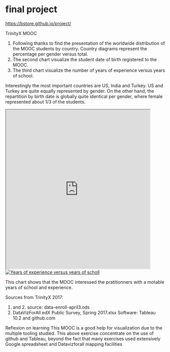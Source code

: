 # final project

https://bstore.github.io/project/

TrinityX MOOC
1. Following thanks to find the presentation of the worldwide distribution of the MOOC students by country. Country diagrams represent the percentage per gender versus total. 
2. The second chart visualize the student date of birth registered to the MOOC.
3. The third chart visualize the number of years of experience versus years of school.

Interestingly the most important countries are US, India and Turkey. US and Turkey are quite equally represented by gender.
On the other hand, the repartition by birth date is globally quite identical per gender, where female represented about 1/3 of the students.

<iframe src="https://public.tableau.com/views/Expeschool/Yearsofexperienceversusyearsofschool?:showVizHome=no&:embed=true" width="90%" height="500"></iframe>
<div class='tableauPlaceholder' id='viz1492807164714' style='position: relative'><noscript><a href='#'><img alt='Years of experience versus years of scholl ' src='https:&#47;&#47;public.tableau.com&#47;static&#47;images&#47;Ex&#47;Expeschool&#47;Yearsofexperienceversusyearsofscholl&#47;1_rss.png' style='border: none' /></a></noscript><object class='tableauViz'  style='display:none;'><param name='host_url' value='https%3A%2F%2Fpublic.tableau.com%2F' /> <param name='site_root' value='' /><param name='name' value='Expeschool&#47;Yearsofexperienceversusyearsofscholl' /><param name='tabs' value='no' /><param name='toolbar' value='yes' /><param name='static_image' value='https:&#47;&#47;public.tableau.com&#47;static&#47;images&#47;Ex&#47;Expeschool&#47;Yearsofexperienceversusyearsofscholl&#47;1.png' /> <param name='animate_transition' value='yes' /><param name='display_static_image' value='yes' /><param name='display_spinner' value='yes' /><param name='display_overlay' value='yes' /><param name='display_count' value='yes' /></object></div>                <script type='text/javascript'>                    var divElement = document.getElementById('viz1492807164714');                    var vizElement = divElement.getElementsByTagName('object')[0];                    vizElement.style.width='100%';vizElement.style.height=(divElement.offsetWidth*0.75)+'px';                    var scriptElement = document.createElement('script');                    scriptElement.src = 'https://public.tableau.com/javascripts/api/viz_v1.js';                    vizElement.parentNode.insertBefore(scriptElement, vizElement);                </script>

This chart shows that the MOOC interessed the pratitionners with a motable years of school and experience.

Sources from TrinityX 2017:  
1. and 2. source: data-enroll-april3.ods 
3. DataVizForAll edX Public Survey, Spring 2017.xlsx
Software: Tableau 10.2 and github.com

Reflexion on learning
This MOOC is a good help for visualization due to the multiple tooling studied. This above exercise concentrate on the use of github and Tableau, beyond the fact that many exercises used extensively Google spreadsheet and Datavizforall mapping facilities
